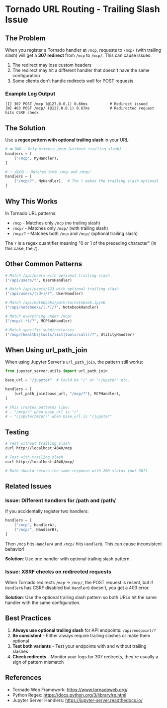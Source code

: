 <!--
  ~ Copyright (c) 2023-2024 Datalayer, Inc.
  ~
  ~ BSD 3-Clause License
-->

# Tornado URL Routing - Trailing Slash Issue

## The Problem

When you register a Tornado handler at `/mcp`, requests to `/mcp/` (with trailing slash) will get a **307 redirect** from `/mcp` to `/mcp/`. This can cause issues:

1. The redirect may lose custom headers
2. The redirect may hit a different handler that doesn't have the same configuration
3. Some clients don't handle redirects well for POST requests

### Example Log Output
```
[I] 307 POST /mcp (@127.0.0.1) 0.66ms          # Redirect issued
[W] 403 POST /mcp/ (@127.0.0.1) 0.67ms         # Redirected request hits CSRF check
```

## The Solution

Use a **regex pattern with optional trailing slash** in your URL:

```python
# ❌ BAD - Only matches /mcp (without trailing slash)
handlers = [
    ("/mcp", MyHandler),
]

# ✅ GOOD - Matches both /mcp and /mcp/
handlers = [
    ("/mcp/?", MyHandler),  # The ? makes the trailing slash optional
]
```

## Why This Works

In Tornado URL patterns:
- `/mcp` - Matches only `/mcp` (no trailing slash)
- `/mcp/` - Matches only `/mcp/` (with trailing slash)
- `/mcp/?` - Matches both `/mcp` and `/mcp/` (optional trailing slash)

The `?` is a regex quantifier meaning "0 or 1 of the preceding character" (in this case, the `/`).

## Other Common Patterns

```python
# Match /api/users with optional trailing slash
("/api/users/?", UsersHandler)

# Match /api/users/123 with optional trailing slash
("/api/users/(\d+)/?", UserHandler)

# Match /api/notebooks/path/to/notebook.ipynb
("/api/notebooks/(.*)/?", NotebookHandler)

# Match everything under /mcp/
("/mcp/(.*)/?", MCPSubHandler)

# Match specific subdirectories
("/mcp/(healthz|tools/list|tools/call)/?", UtilityHandler)
```

## When Using url_path_join

When using Jupyter Server's `url_path_join`, the pattern still works:

```python
from jupyter_server.utils import url_path_join

base_url = "/jupyter"  # Could be "/" or "/jupyter" etc.

handlers = [
    (url_path_join(base_url, "/mcp/?"), MCPHandler),
]

# This creates patterns like:
# - "/mcp/?" when base_url is "/"
# - "/jupyter/mcp/?" when base_url is "/jupyter"
```

## Testing

```bash
# Test without trailing slash
curl http://localhost:4040/mcp

# Test with trailing slash
curl http://localhost:4040/mcp/

# Both should return the same response with 200 status (not 307)
```

## Related Issues

### Issue: Different handlers for /path and /path/
If you accidentally register two handlers:
```python
handlers = [
    ("/mcp", HandlerA),
    ("/mcp/", HandlerB),
]
```

Then `/mcp` hits `HandlerA` and `/mcp/` hits `HandlerB`. This can cause inconsistent behavior!

**Solution**: Use one handler with optional trailing slash pattern.

### Issue: XSRF checks on redirected requests
When Tornado redirects `/mcp` → `/mcp/`, the POST request is resent, but if `HandlerA` has CSRF disabled but `HandlerB` doesn't, you get a 403 error.

**Solution**: Use the optional trailing slash pattern so both URLs hit the same handler with the same configuration.

## Best Practices

1. **Always use optional trailing slash** for API endpoints: `/api/endpoint/?`
2. **Be consistent** - Either always require trailing slashes or make them optional
3. **Test both variants** - Test your endpoints with and without trailing slashes
4. **Check redirects** - Monitor your logs for 307 redirects, they're usually a sign of pattern mismatch

## References

- Tornado Web Framework: https://www.tornadoweb.org/
- Python Regex: https://docs.python.org/3/library/re.html
- Jupyter Server Handlers: https://jupyter-server.readthedocs.io/

